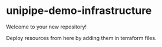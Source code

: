 # unipipe-demo-infrastructure

Welcome to your new repository!

Deploy resources from here by adding them in terraform files.

